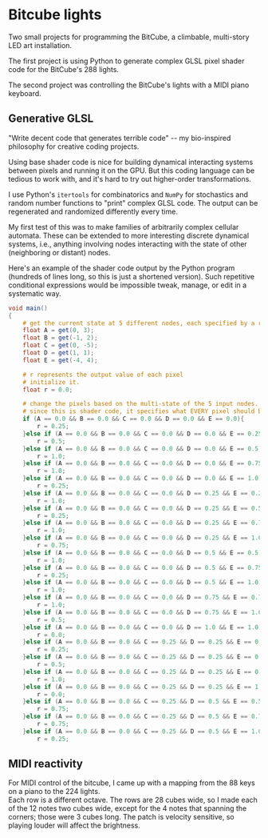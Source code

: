# Bitcube lights

Two small projects for programming the BitCube, a climbable, multi-story LED art installation.

The first project is using Python to generate complex GLSL pixel shader code for the BitCube's 288 lights.

The second project was controlling the BitCube's lights with a MIDI piano keyboard.


## Generative GLSL

"Write decent code that generates terrible code" -- my bio-inspired philosophy for creative coding projects.

Using base shader code is nice for building dynamical interacting systems between pixels and running it on the GPU. But this coding language can be tedious to work with, and it's hard to try out higher-order transformations.

I use Python's `itertools` for combinatorics and `NumPy` for stochastics and random number functions to "print" complex GLSL code.  The output can be regenerated and randomized differently every time.

My first test of this was to make families of arbitrarily complex cellular automata.  These can be extended to more interesting discrete dynamical systems, i.e., anything involving nodes interacting with the state of other (neighboring or distant) nodes.  

Here's an example of the shader code output by the Python program (hundreds of lines long, so this is just a shortened version).  Such repetitive conditional expressions would be impossible tweak, manage, or edit in a systematic way.

```GLSL
void main()
{
    # get the current state at 5 different nodes, each specified by a relative (x,y) coordinate
    float A = get(0, 3);
    float B = get(-1, 2);
    float C = get(0, -5);
    float D = get(1, 1);
    float E = get(-4, 4);

    # r represents the output value of each pixel
    # initialize it.
    float r = 0.0;

    # change the pixels based on the multi-state of the 5 input nodes.
    # since this is shader code, it specifies what EVERY pixel should be doing, in parallel.
    if (A == 0.0 && B == 0.0 && C == 0.0 && D == 0.0 && E == 0.0){
        r = 0.25;
    }else if (A == 0.0 && B == 0.0 && C == 0.0 && D == 0.0 && E == 0.25){
        r = 0.5;
    }else if (A == 0.0 && B == 0.0 && C == 0.0 && D == 0.0 && E == 0.5){
        r = 1.0;
    }else if (A == 0.0 && B == 0.0 && C == 0.0 && D == 0.0 && E == 0.75){
        r = 1.0;
    }else if (A == 0.0 && B == 0.0 && C == 0.0 && D == 0.0 && E == 1.0){
        r = 0.25;
    }else if (A == 0.0 && B == 0.0 && C == 0.0 && D == 0.25 && E == 0.25){
        r = 1.0;
    }else if (A == 0.0 && B == 0.0 && C == 0.0 && D == 0.25 && E == 0.5){
        r = 0.25;
    }else if (A == 0.0 && B == 0.0 && C == 0.0 && D == 0.25 && E == 0.75){
        r = 1.0;
    }else if (A == 0.0 && B == 0.0 && C == 0.0 && D == 0.25 && E == 1.0){
        r = 0.75;
    }else if (A == 0.0 && B == 0.0 && C == 0.0 && D == 0.5 && E == 0.5){
        r = 1.0;
    }else if (A == 0.0 && B == 0.0 && C == 0.0 && D == 0.5 && E == 0.75){
        r = 0.25;
    }else if (A == 0.0 && B == 0.0 && C == 0.0 && D == 0.5 && E == 1.0){
        r = 1.0;
    }else if (A == 0.0 && B == 0.0 && C == 0.0 && D == 0.75 && E == 0.75){
        r = 1.0;
    }else if (A == 0.0 && B == 0.0 && C == 0.0 && D == 0.75 && E == 1.0){
        r = 0.5;
    }else if (A == 0.0 && B == 0.0 && C == 0.0 && D == 1.0 && E == 1.0){
        r = 0.0;
    }else if (A == 0.0 && B == 0.0 && C == 0.25 && D == 0.25 && E == 0.25){
        r = 0.25;
    }else if (A == 0.0 && B == 0.0 && C == 0.25 && D == 0.25 && E == 0.5){
        r = 0.5;
    }else if (A == 0.0 && B == 0.0 && C == 0.25 && D == 0.25 && E == 0.75){
        r = 1.0;
    }else if (A == 0.0 && B == 0.0 && C == 0.25 && D == 0.25 && E == 1.0){
        r = 0.0;
    }else if (A == 0.0 && B == 0.0 && C == 0.25 && D == 0.5 && E == 0.5){
        r = 0.75;
    }else if (A == 0.0 && B == 0.0 && C == 0.25 && D == 0.5 && E == 0.75){
        r = 0.75;
    }else if (A == 0.0 && B == 0.0 && C == 0.25 && D == 0.5 && E == 1.0){
        r = 0.25;
```

## MIDI reactivity

For MIDI control of the bitcube, I came up with a mapping from the 88 keys on a piano to the 224 lights.  
Each row is a different octave. The rows are 28 cubes wide, so I made each of the 12 notes two cubes wide, except for the 4 notes that spanning the corners; those were 3 cubes long.  The patch is velocity sensitive, so playing louder will affect the brightness.

